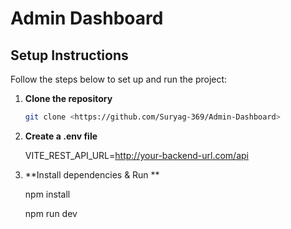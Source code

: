 # Admin Dashboard

## Setup Instructions

Follow the steps below to set up and run the project:

1. **Clone the repository**
   ```bash
   git clone <https://github.com/Suryag-369/Admin-Dashboard>
2. **Create a .env file**

   VITE_REST_API_URL=http://your-backend-url.com/api
3. **Install dependencies & Run **

   npm install

   npm run dev
